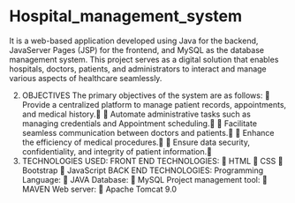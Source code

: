 # Hospital_management_system
It is a web-based application developed using  Java  for the backend, JavaServer Pages (JSP) for the frontend, and MySQL as the database management system. This project serves as a digital solution that enables hospitals, doctors, patients, and administrators to interact and manage various aspects of healthcare seamlessly.

2. OBJECTIVES
The primary objectives of the system are as follows:
  Provide a centralized platform to manage patient records, appointments, and medical history.
  Automate administrative tasks such as managing credentials and Appointment scheduling.
  Facilitate seamless communication between doctors and patients.
  Enhance the efficiency of medical procedures.
  Ensure data security, confidentiality, and integrity of patient information.
3. TECHNOLOGIES USED:
   FRONT END TECHNOLOGIES:
  HTML 
  CSS
  Bootstrap
  JavaScript 
    BACK END TECHNOLOGIES:
Programming Language:
 JAVA
Database:
  MySQL
Project management tool:
  MAVEN
Web server:
  Apache Tomcat 9.0
